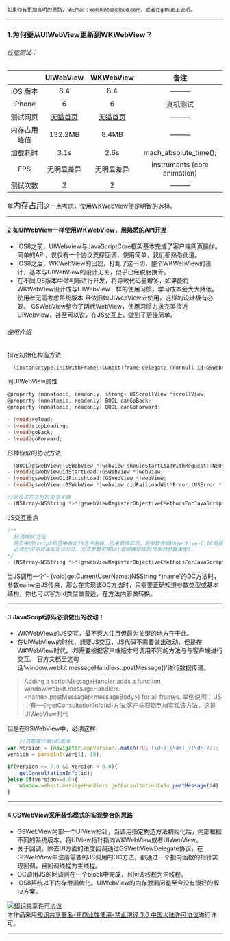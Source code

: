 <small>如果你有更加高明的思路，请Email：xorshine@icloud.com，或者在github上说明。
</small>
***
### 1.为何要从UIWebView更新到WKWebView？
######  性能测试：
|           	  | UIWebView              | WKWebView                 |    备注               |
|:---------------:|:----------------------:|:-------------------------:|:--------------------:|
| iOS 版本     	  | 8.4                    | 8.4                       |        ———           |
| iPhone     	  | 6                      |   6                       |       真机测试         |
| 测试网页         |[天猫首页](http://www.tmall.com)|[天猫首页](http://www.tmall.com) |———|
| 内存占用峰值      | 132.2MB                |    8.4MB                  |———|
| 加载耗时	 	  | 3.1s                   |    2.6s                   |  mach_absolute_time(); |
| FPS	 		  | 无明显差异            |    无明显差异               |  Instruments (core animation) |
| 测试次数	 	  | 2                      |    2                      |———|

单<font size=4>内存占用</font>这一点考虑，使用WKWebView便是明智的选择。
***
#### 2.如UIWebView一样使用WKWebView，用熟悉的API开发
* iOS8之前，UIWebView与JavaScriptCore框架基本完成了客户端网页操作。简单的API，仅仅有一个协议支撑回调，使用简单，我们都熟悉此道。
* iOS8之后，WKWebView的出现，打乱了这一切，整个WKWebView的设计，基本与UIWebView的设计无关，似乎已经脱胎换骨。
* 在不同iOS版本中做判断进行开发，将导致代码量增多，如果能将WKWebView设计成与UIWebView一样的使用习惯，学习成本会大大降低。使用者无需考虑系统版本,且依旧如UIWebView去使用，这样的设计极有必要。
GSWebView整合了两代WebView，使用习惯力求完美接近UIWebview，甚至可以说，在JS交互上，做到了更佳简单。

###### 使用介绍

指定初始化构造方法
```objective-c
- (instancetype)initWithFrame:(CGRect)frame delegate:(nonnull id<GSWebViewDelegate>)delegate JSPerformer:(nonnull id)performer; 
```

同UIWebView属性
```objective-c
@property (nonatomic, readonly, strong) UIScrollView *scrollView;
@property (nonatomic, readonly) BOOL canGoBack;
@property (nonatomic, readonly) BOOL canGoForward; 

- (void)reload;
- (void)stopLoading;
- (void)goBack;
- (void)goForward;
```

形神皆似的协议方法
```objective-c
- (BOOL)gswebView:(GSWebView *)webView shouldStartLoadWithRequest:(NSURLRequest *)request navigationType:(GSWebViewNavigationType)navigationType;
- (void)gswebViewDidStartLoad:(GSWebView *)webView;
- (void)gswebViewDidFinishLoad:(GSWebView *)webView;
- (void)gswebView:(GSWebView *)webView didFailLoadWithError:(NSError *)error; 

//此协议方法为JS交互关键
- (NSArray<NSString *>*)gswebViewRegisterObjectiveCMethodsForJavaScriptInteraction;
```

JS交互重点
```objective-c
/**
  JS调用OC方法
  网页中的Script标签中有此JS方法名称，但未具体实现，将参数传给Objective-C,OC将获取到的参数做下一步处理
  必须在OC中具体实现该方法，方法参数可用id(或明确知晓JS传来的参数类型).
*/
- (NSArray<NSString *>*)gswebViewRegisterObjectiveCMethodsForJavaScriptInteraction;
```
当JS调用一个'- (void)getCurrentUserName:(NSString *)name'的OC方法时，参数name由JS传来，那么在实现该OC方法时，只需要正确知道参数类型或基本结构，你也可以写为id类型做普适，在方法内部做转换。
* * *
#### 3.JavaScript源码必须做出的改动！
* WKWebView的JS交互，最不惹人注目但最为关键的地方在于此。
* 在UIWebView的时代，想要JS交互，JS代码不需要做出改动，但是在WKWebView时代，JS需要根据客户端版本号调用不同的方法与与客户端进行交互。
官方文档里这句话'window.webkit.messageHandlers.<name>.postMessage(<messageBody>)'进行数据传递。
> Adding a scriptMessageHandler adds a function window.webkit.messageHandlers.\<name\>.postMessage(\<messageBody\>) for all frames.
举例说明：
JS中有一个getConsultationInfo(id)方法,客户端获取到id实现该方法，这是UIWebView时代

但是在GSWebView中，必须这样:
```javascript
	//获取客户端iOS版本
var version = (navigator.appVersion).match(/OS (\d+)_(\d+)_?(\d+)?/);  
version = parseInt(ver[1], 10);  

if(version >= 7.0 && version < 8.0){
	getConsultationInfo(id);
}else if(version>=8.0){
	window.webkit.messageHandlers.getConsultationInfo.postMessage(id)
} 
```
* * *
#### 4.GSWebView采用装饰模式的实现整合的思路
* GSWebView内部一个UIView指针，当调用指定构造方法初始化后，内部根据不同的系统版本，将UIView指针指向WKWebView或者UIWebView。 
* 关于回调，除去UI方面的进度回调通过GSWebViewDelegate协议，在GSWebView中注册需要的JS调用的OC方法，都通过一个指向函数的指针实现回调，且回调线程为主线程。
* OC调用JS的回调则在一个block中完成，且回调线程为主线程。
* iOS8系统以下内存泄漏优化。UIWebView的内存泄漏问题至今没有很好的解决方案。

<a rel="license" href="http://creativecommons.org/licenses/by-nc-nd/3.0/cn/"><img alt="知识共享许可协议" style="border-width:0" src="https://i.creativecommons.org/l/by-nc-nd/3.0/cn/88x31.png" /></a><br />本作品采用<a rel="license" href="http://creativecommons.org/licenses/by-nc-nd/3.0/cn/">知识共享署名-非商业性使用-禁止演绎 3.0 中国大陆许可协议</a>进行许可。
* * *
